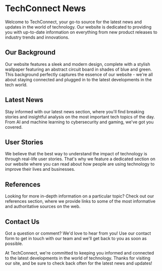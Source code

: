 <!--font:Open Sans-->

# TechConnect News

Welcome to TechConnect, your go-to source for the latest news and updates in the world of technology. Our website is dedicated to providing you with up-to-date information on everything from new product releases to industry trends and innovations.

## Our Background

Our website features a sleek and modern design, complete with a stylish wallpaper featuring an abstract circuit board in shades of blue and green. This background perfectly captures the essence of our website - we're all about staying connected and plugged in to the latest developments in the tech world.

## Latest News

Stay informed with our latest news section, where you'll find breaking stories and insightful analysis on the most important tech topics of the day. From AI and machine learning to cybersecurity and gaming, we've got you covered.

## User Stories

We believe that the best way to understand the impact of technology is through real-life user stories. That's why we feature a dedicated section on our website where you can read about how people are using technology to improve their lives and businesses.

## References

Looking for more in-depth information on a particular topic? Check out our references section, where we provide links to some of the most informative and authoritative sources on the web.

## Contact Us

Got a question or comment? We'd love to hear from you! Use our contact form to get in touch with our team and we'll get back to you as soon as possible.

At TechConnect, we're committed to keeping you informed and connected to the latest developments in the world of technology. Thanks for visiting our site, and be sure to check back often for the latest news and updates!

<!--

Write me content for website with wallpaper which alt text is:

"A wallpaper with a simple graphic of an abstract circuit board, in shades of blue and green."

The name/title of the page should not be 1:1 copy of the alt text but rather a real content of the website which is using this wallpaper.

- Use markdown format 
- Start with heading
- Heading should be short and concise
- The content should look like a real website 
- The website should not be about the wallpaper, wallpaper is just a related background
- Heading should be contain work "wallpaper" or "background"
- Include real sections like references, contact, user stories, etc. use things relevant to the page purpose.
- Feel free to use structure like headings, bullets, numbering, blockquotes, paragraphs, horizontal lines, etc.
- You can use formatting like bold or _italic_
- You can include UTF-8 emojis
- Links should be only #hash anchors (and you can refer to the document itself)
- Do not include images


---


# TechConnect - Connecting You to the Latest Tech News

Welcome to TechConnect, your go-to source for the latest news and updates in the world of technology. Our website is dedicated to providing you with up-to-date information on everything from new product releases to industry trends and innovations.

## Our Background

Our website features a sleek and modern design, complete with a stylish wallpaper featuring an abstract circuit board in shades of blue and green. This background perfectly captures the essence of our website - we're all about staying connected and plugged in to the latest developments in the tech world.

## Latest News

Stay informed with our latest news section, where you'll find breaking stories and insightful analysis on the most important tech topics of the day. From AI and machine learning to cybersecurity and gaming, we've got you covered.

## User Stories

We believe that the best way to understand the impact of technology is through real-life user stories. That's why we feature a dedicated section on our website where you can read about how people are using technology to improve their lives and businesses.

## References

Looking for more in-depth information on a particular topic? Check out our references section, where we provide links to some of the most informative and authoritative sources on the web.

## Contact Us

Got a question or comment? We'd love to hear from you! Use our contact form to get in touch with our team and we'll get back to you as soon as possible.

At TechConnect, we're committed to keeping you informed and connected to the latest developments in the world of technology. Thanks for visiting our site, and be sure to check back often for the latest news and updates!

-->
